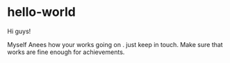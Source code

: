 # hello-world

Hi guys!

Myself Anees 
how your works going on . just keep in touch.
Make sure that works are fine enough for achievements.

